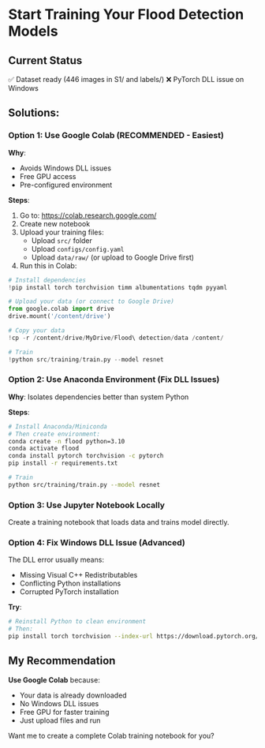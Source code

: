 # Start Training Your Flood Detection Models

## Current Status
✅ Dataset ready (446 images in S1/ and labels/)
❌ PyTorch DLL issue on Windows

## Solutions:

### Option 1: Use Google Colab (RECOMMENDED - Easiest)

**Why**: 
- Avoids Windows DLL issues
- Free GPU access
- Pre-configured environment

**Steps**:
1. Go to: https://colab.research.google.com/
2. Create new notebook
3. Upload your training files:
   - Upload `src/` folder
   - Upload `configs/config.yaml`
   - Upload `data/raw/` (or upload to Google Drive first)
4. Run this in Colab:

```python
# Install dependencies
!pip install torch torchvision timm albumentations tqdm pyyaml

# Upload your data (or connect to Google Drive)
from google.colab import drive
drive.mount('/content/drive')

# Copy your data
!cp -r /content/drive/MyDrive/Flood\ detection/data /content/

# Train
!python src/training/train.py --model resnet
```

### Option 2: Use Anaconda Environment (Fix DLL Issues)

**Why**: Isolates dependencies better than system Python

**Steps**:
```bash
# Install Anaconda/Miniconda
# Then create environment:
conda create -n flood python=3.10
conda activate flood
conda install pytorch torchvision -c pytorch
pip install -r requirements.txt

# Train
python src/training/train.py --model resnet
```

### Option 3: Use Jupyter Notebook Locally

Create a training notebook that loads data and trains model directly.

### Option 4: Fix Windows DLL Issue (Advanced)

The DLL error usually means:
- Missing Visual C++ Redistributables
- Conflicting Python installations
- Corrupted PyTorch installation

**Try**:
```bash
# Reinstall Python to clean environment
# Then:
pip install torch torchvision --index-url https://download.pytorch.org/whl/cpu
```

## My Recommendation

**Use Google Colab** because:
- Your data is already downloaded
- No Windows DLL issues
- Free GPU for faster training
- Just upload files and run

Want me to create a complete Colab training notebook for you?

